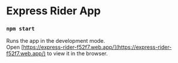 # Express Rider App


### `npm start`

Runs the app in the development mode.\
Open [https://express-rider-f52f7.web.app/](https://express-rider-f52f7.web.app/) to view it in the browser.


